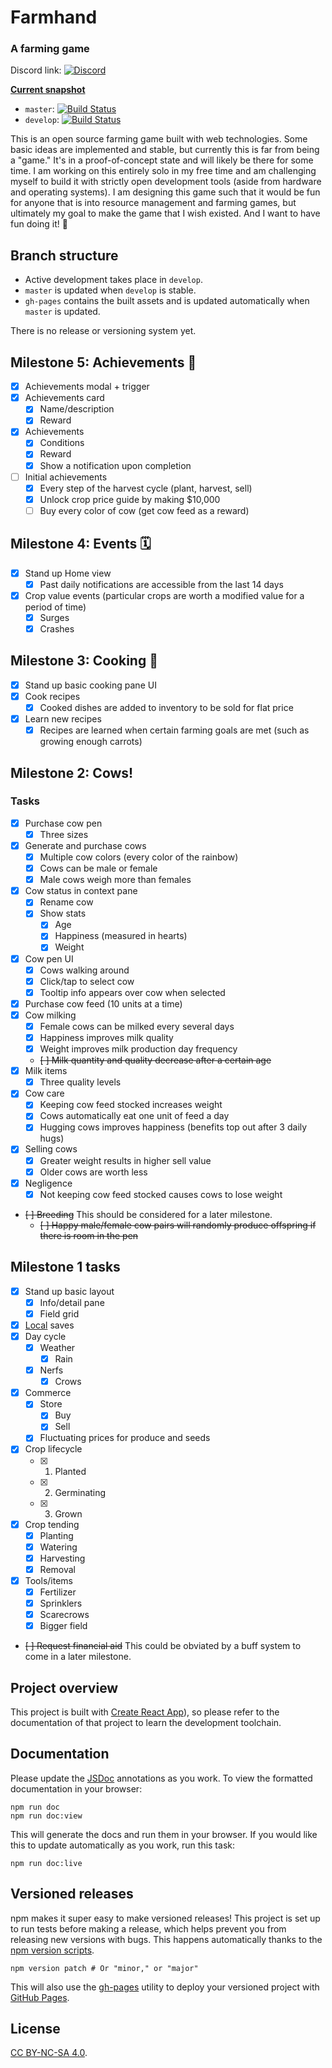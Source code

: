 # Farmhand

### A farming game

Discord link: [![Discord](https://img.shields.io/discord/714539345050075176?label=farmhand)](https://discord.gg/6cHEZ9H)

**[Current snapshot](https://jeremyckahn.github.io/farmhand/)**

- `master`: [![Build Status](https://travis-ci.org/jeremyckahn/farmhand.svg?branch=master)](https://travis-ci.org/jeremyckahn/farmhand)
- `develop`: [![Build Status](https://travis-ci.org/jeremyckahn/farmhand.svg?branch=develop)](https://travis-ci.org/jeremyckahn/farmhand)

This is an open source farming game built with web technologies. Some basic ideas are implemented and stable, but currently this is far from being a "game." It's in a proof-of-concept state and will likely be there for some time. I am working on this entirely solo in my free time and am challenging myself to build it with strictly open development tools (aside from hardware and operating systems). I am designing this game such that it would be fun for anyone that is into resource management and farming games, but ultimately my goal to make the game that I wish existed. And I want to have fun doing it! 🙂

## Branch structure

- Active development takes place in `develop`.
- `master` is updated when `develop` is stable.
- `gh-pages` contains the built assets and is updated automatically when `master` is updated.

There is no release or versioning system yet.

## Milestone 5: Achievements 🏅

- [x] Achievements modal + trigger
- [x] Achievements card
  - [x] Name/description
  - [x] Reward
- [x] Achievements
  - [x] Conditions
  - [x] Reward
  - [x] Show a notification upon completion
- [ ] Initial achievements
  - [x] Every step of the harvest cycle (plant, harvest, sell)
  - [x] Unlock crop price guide by making \$10,000
  - [ ] Buy every color of cow (get cow feed as a reward)

## Milestone 4: Events 🗓

- [x] Stand up Home view
  - [x] Past daily notifications are accessible from the last 14 days
- [x] Crop value events (particular crops are worth a modified value for a period of time)
  - [x] Surges
  - [x] Crashes

## Milestone 3: Cooking 🥘

- [x] Stand up basic cooking pane UI
- [x] Cook recipes
  - [x] Cooked dishes are added to inventory to be sold for flat price
- [x] Learn new recipes
  - [x] Recipes are learned when certain farming goals are met (such as growing enough carrots)

## Milestone 2: Cows!

### Tasks

- [x] Purchase cow pen
  - [x] Three sizes
- [x] Generate and purchase cows
  - [x] Multiple cow colors (every color of the rainbow)
  - [x] Cows can be male or female
  - [x] Male cows weigh more than females
- [x] Cow status in context pane
  - [x] Rename cow
  - [x] Show stats
    - [x] Age
    - [x] Happiness (measured in hearts)
    - [x] Weight
- [x] Cow pen UI
  - [x] Cows walking around
  - [x] Click/tap to select cow
  - [x] Tooltip info appears over cow when selected
- [x] Purchase cow feed (10 units at a time)
- [x] Cow milking
  - [x] Female cows can be milked every several days
  - [x] Happiness improves milk quality
  - [x] Weight improves milk production day frequency
  - ~~[ ] Milk quantity and quality decrease after a certain age~~
- [x] Milk items
  - [x] Three quality levels
- [x] Cow care
  - [x] Keeping cow feed stocked increases weight
  - [x] Cows automatically eat one unit of feed a day
  - [x] Hugging cows improves happiness (benefits top out after 3 daily hugs)
- [x] Selling cows
  - [x] Greater weight results in higher sell value
  - [x] Older cows are worth less
- [x] Negligence
  - [x] Not keeping cow feed stocked causes cows to lose weight
- ~~[ ] Breeding~~ This should be considered for a later milestone.
  - ~~[ ] Happy male/female cow pairs will randomly produce offspring if there is room in the pen~~

## Milestone 1 tasks

- [x] Stand up basic layout
  - [x] Info/detail pane
  - [x] Field grid
- [x] [Local](https://github.com/localForage/localForage) saves
- [x] Day cycle
  - [x] Weather
    - [x] Rain
  - [x] Nerfs
    - [x] Crows
- [x] Commerce
  - [x] Store
    - [x] Buy
    - [x] Sell
  - [x] Fluctuating prices for produce and seeds
- [x] Crop lifecycle
  - [x] 1. Planted
  - [x] 2. Germinating
  - [x] 3. Grown
- [x] Crop tending
  - [x] Planting
  - [x] Watering
  - [x] Harvesting
  - [x] Removal
- [x] Tools/items
  - [x] Fertilizer
  - [x] Sprinklers
  - [x] Scarecrows
  - [x] Bigger field
- ~~[ ] Request financial aid~~ This could be obviated by a buff system to come in a later milestone.

## Project overview

This project is built with [Create React App](https://facebook.github.io/create-react-app/)), so please refer to the documentation of that project to learn the development toolchain.

## Documentation

Please update the [JSDoc](http://usejsdoc.org/) annotations as you work. To view the formatted documentation in your browser:

```
npm run doc
npm run doc:view
```

This will generate the docs and run them in your browser. If you would like this to update automatically as you work, run this task:

```
npm run doc:live
```

## Versioned releases

npm makes it super easy to make versioned releases! This project is set up to run tests before making a release, which helps prevent you from releasing new versions with bugs. This happens automatically thanks to the [npm version scripts](https://docs.npmjs.com/cli/version).

```
npm version patch # Or "minor," or "major"
```

This will also use the [gh-pages](https://github.com/tschaub/gh-pages) utility to deploy your versioned project with [GitHub Pages](https://pages.github.com/).

## License

[CC BY-NC-SA 4.0](https://creativecommons.org/licenses/by-nc-sa/4.0/legalcode).
